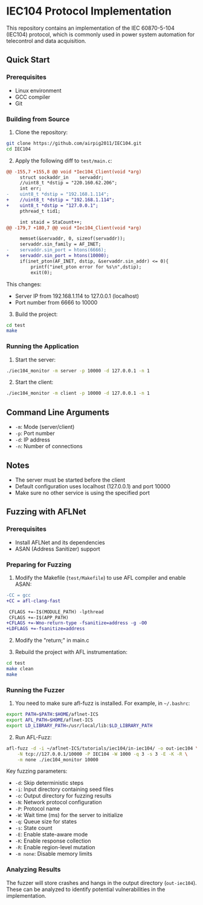 # IEC104 Protocol Implementation

This repository contains an implementation of the IEC 60870-5-104 (IEC104) protocol, which is commonly used in power system automation for telecontrol and data acquisition.

## Quick Start

### Prerequisites
- Linux environment
- GCC compiler
- Git

### Building from Source
1. Clone the repository:
```bash
git clone https://github.com/airpig2011/IEC104.git
cd IEC104
```

2. Apply the following diff to `test/main.c`:

```diff
@@ -155,7 +155,8 @@ void *Iec104_Client(void *arg)
     struct sockaddr_in    servaddr;  
     //uint8_t *dstip = "220.160.62.206";
     int err;
-    uint8_t *dstip = "192.168.1.114";
+    //uint8_t *dstip = "192.168.1.114";
+    uint8_t *dstip = "127.0.0.1";
     pthread_t tid1; 

     int staid = StaCount++;
@@ -179,7 +180,7 @@ void *Iec104_Client(void *arg)

     memset(&servaddr, 0, sizeof(servaddr));  
     servaddr.sin_family = AF_INET;  
-    servaddr.sin_port = htons(6666);  
+    servaddr.sin_port = htons(10000);  
     if(inet_pton(AF_INET, dstip, &servaddr.sin_addr) <= 0){  
         printf("inet_pton error for %s\n",dstip);  
         exit(0);  
```

This changes:
- Server IP from 192.168.1.114 to 127.0.0.1 (localhost)
- Port number from 6666 to 10000

3. Build the project:
```bash
cd test
make
```

### Running the Application

1. Start the server:
```bash
./iec104_monitor -m server -p 10000 -d 127.0.0.1 -n 1
```

2. Start the client:
```bash
./iec104_monitor -m client -p 10000 -d 127.0.0.1 -n 1
```

## Command Line Arguments

- `-m`: Mode (server/client)
- `-p`: Port number
- `-d`: IP address
- `-n`: Number of connections

## Notes
- The server must be started before the client
- Default configuration uses localhost (127.0.0.1) and port 10000
- Make sure no other service is using the specified port

## Fuzzing with AFLNet

### Prerequisites
- Install AFLNet and its dependencies
- ASAN (Address Sanitizer) support

### Preparing for Fuzzing

1. Modify the Makefile (`test/Makefile`) to use AFL compiler and enable ASAN:

```diff
-CC = gcc
+CC = afl-clang-fast

 CFLAGS +=-I$(MODULE_PATH) -lpthread
 CFLAGS +=-I$(APP_PATH)
+CFLAGS +=-Wno-return-type -fsanitize=address -g -O0
+LDFLAGS +=-fsanitize=address
```
2. Modify the "return;" in main.c

2. Rebuild the project with AFL instrumentation:

```bash
cd test
make clean
make
```

### Running the Fuzzer

1. You need to make sure afl-fuzz is installed. For example, in `~/.bashrc`:

```bash
export PATH=$PATH:$HOME/aflnet-ICS
export AFL_PATH=$HOME/aflnet-ICS
export LD_LIBRARY_PATH=/usr/local/lib:$LD_LIBRARY_PATH
```

2. Run AFL-Fuzz:
```bash
afl-fuzz -d -i ~/aflnet-ICS/tutorials/iec104/in-iec104/ -o out-iec104 \
    -N tcp://127.0.0.1/10000 -P IEC104 -W 1000 -q 3 -s 3 -E -K -R \
    -m none ./iec104_monitor 10000
```

Key fuzzing parameters:
- `-d`: Skip deterministic steps
- `-i`: Input directory containing seed files
- `-o`: Output directory for fuzzing results
- `-N`: Network protocol configuration
- `-P`: Protocol name
- `-W`: Wait time (ms) for the server to initialize
- `-q`: Queue size for states
- `-s`: State count
- `-E`: Enable state-aware mode
- `-K`: Enable response collection
- `-R`: Enable region-level mutation
- `-m none`: Disable memory limits

### Analyzing Results
The fuzzer will store crashes and hangs in the output directory (`out-iec104`). These can be analyzed to identify potential vulnerabilities in the implementation.

